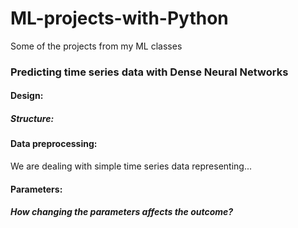 # ML-projects-with-Python
Some of the projects from my ML classes

### **Predicting time series data with Dense Neural Networks**
#### Design:
##### Structure:
#### Data preprocessing:

We are dealing with simple time series data representing...  

#### Parameters:
##### How changing the parameters affects the outcome?
